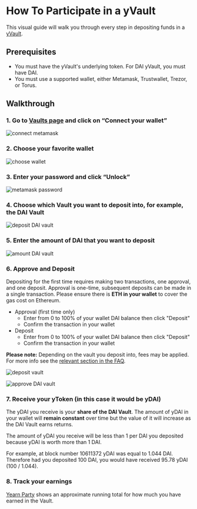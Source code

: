 # How To Participate in a yVault

This visual guide will walk you through every step in depositing funds in a [yVault](https://docs.yearn.finance/products/yvaults).

## Prerequisites

- You must have the yVault's underlying token. For DAI yVault, you must have DAI.
- You must use a supported wallet, either Metamask, Trustwallet, Trezor, or Torus.

## Walkthrough

### 1. Go to [Vaults page](https://yearn.finance/vaults) and click on “Connect your wallet”

![connect metamask](https://i.imgur.com/ShWcOX6.jpg)

### 2. Choose your favorite wallet

![choose wallet](https://i.imgur.com/TuabuVf.jpg)

### 3. Enter your password and click “Unlock”

![metamask password](https://i.imgur.com/nep4a4D.jpg)

### 4. Choose which Vault you want to deposit into, for example, the DAI Vault

![deposit DAI vault](https://i.imgur.com/IcmANu3.jpg)

### 5. Enter the amount of DAI that you want to deposit

![amount DAI vault](https://i.imgur.com/VaAGaOc.jpg)

### 6. Approve and Deposit

Depositing for the first time requires making two transactions, one approval, and one deposit. Approval is one-time, subsequent deposits can be made in a single transaction. Please ensure there is **ETH in your wallet** to cover the gas cost on Ethereum.

- Approval (first time only)
  - Enter from 0 to 100% of your wallet DAI balance then click "Deposit"
  - Confirm the transaction in your wallet
- Deposit
  - Enter from 0 to 100% of your wallet DAI balance then click "Deposit"
  - Confirm the transaction in your wallet

**Please note:** Depending on the vault you deposit into, fees may be applied. For more info see the [relevant section in the FAQ](../faq.md#what-are-the-fees).

![deposit vault](https://i.imgur.com/RneAtGx.jpg)

![approve DAI vault](https://i.imgur.com/pPGoSiP.jpg)

### 7. Receive your yToken (in this case it would be yDAI)

The yDAI you receive is your **share of the DAI Vault**. The amount of yDAI in your wallet will **remain constant** over time but the value of it will increase as the DAI Vault earns returns.

The amount of yDAI you receive will be less than 1 per DAI you deposited because yDAI is worth more than 1 DAI.

For example, at block number 10611372 yDAI was equal to 1.044 DAI. Therefore had you deposited 100 DAI, you would have received 95.78 yDAI (100 / 1.044).

### 8. Track your earnings

[Yearn Party](https://yearn.party/) shows an approximate running total for how much you have earned in the Vault.
